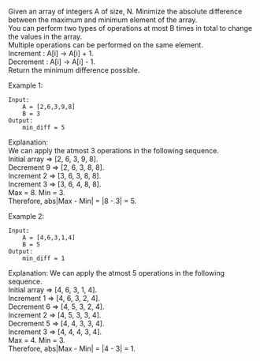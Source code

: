 Given an array of integers A of size, N. Minimize the absolute difference between the maximum and minimum element of the array.  
You can perform two types of operations at most B times in total to change the values in the array.  
Multiple operations can be performed on the same element.  
Increment : A[i] -> A[i] + 1.  
Decrement : A[i] -> A[i] - 1.  
Return the minimum difference possible.  

Example 1:
```buildoutcfg
Input:
    A = [2,6,3,9,8]
    B = 3
Output:
    min_diff = 5
```
Explanation:  
We can apply the atmost 3 operations in the following sequence.  
Initial array => [2, 6, 3, 9, 8].  
Decrement 9 => [2, 6, 3, 8, 8].  
Increment 2 => [3, 6, 3, 8, 8].  
Increment 3 => [3, 6, 4, 8, 8].  
Max = 8. Min = 3.  
Therefore, abs|Max - Min| = |8 - 3| = 5.  

Example 2:
```buildoutcfg
Input:
    A = [4,6,3,1,4]
    B = 5
Output:
    min_diff = 1
```
Explanation:
We can apply the atmost 5 operations in the following sequence.  
Initial array => [4, 6, 3, 1, 4].  
Increment 1 => [4, 6, 3, 2, 4].  
Decrement 6 => [4, 5, 3, 2, 4].  
Increment 2 => [4, 5, 3, 3, 4].  
Decrement 5 => [4, 4, 3, 3, 4].  
Increment 3 => [4, 4, 4, 3, 4].  
Max = 4. Min = 3.  
Therefore, abs|Max - Min| = |4 - 3| = 1.


